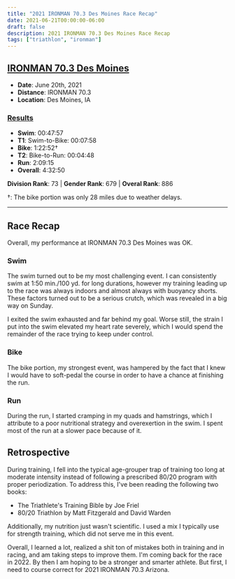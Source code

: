 ```yaml
---
title: "2021 IRONMAN 70.3 Des Moines Race Recap"
date: 2021-06-21T00:00:00-06:00
draft: false
description: 2021 IRONMAN 70.3 Des Moines Race Recap
tags: ["triathlon", "ironman"]
---
```


## [IRONMAN 70.3 Des Moines](https://www.ironman.com/im703-des-moines)
* **Date**: June 20th, 2021
* **Distance**: IRONMAN 70.3
* **Location**: Des Moines, IA

### [Results](https://www.ironman.com/im703-des-moines)
* **Swim**: 00:47:57
* **T1**: Swim-to-Bike: 00:07:58
* **Bike**: 1:22:52†
* **T2**: Bike-to-Run: 00:04:48
* **Run**: 2:09:15
* **Overall**: 4:32:50

**Division Rank**: 73 | **Gender Rank**: 679 | **Overal Rank**: 886

†: The bike portion was only 28 miles due to weather delays.

---

## Race Recap

Overall, my performance at IRONMAN 70.3 Des Moines was OK.

### Swim

The swim turned out to be my most challenging event. I can consistently swim at 1:50 min./100 yd. for long durations, however my training leading up to the race was always indoors and almost always with buoyancy shorts. These factors turned out to be a serious crutch, which was revealed in a big way on Sunday.

I exited the swim exhausted and far behind my goal. Worse still, the strain I put into the swim elevated my heart rate severely, which I would spend the remainder of the race trying to keep under control.

### Bike

The bike portion, my strongest event, was hampered by the fact that I knew I would have to soft-pedal the course in order to have a chance at finishing the run.

### Run

During the run, I started cramping in my quads and hamstrings, which I attribute to a poor nutritional strategy and overexertion in the swim. I spent most of the run at a slower pace because of it.

## Retrospective

During training, I fell into the typical age-grouper trap of training too long at moderate intensity instead of following a prescribed 80/20 program with proper periodization. To address this, I've been reading the following two books:
* The Triathlete's Training Bible by Joe Friel
* 80/20 Triathlon by Matt Fitzgerald and David Warden

Additionally, my nutrition just wasn't scientific. I used a mix I typically use for strength training, which did not serve me in this event.

Overall, I learned a lot, realized a shit ton of mistakes both in training and in racing, and am taking steps to improve them. I'm coming back for the race in 2022. By then I am hoping to be a stronger and smarter athlete. But first, I need to course correct for 2021 IRONMAN 70.3 Arizona.
